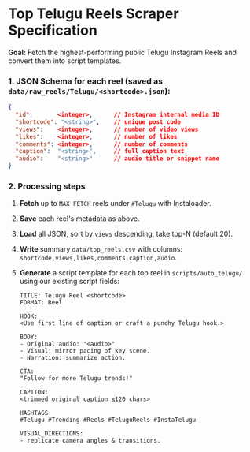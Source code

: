 # Top Telugu Reels Scraper Specification

**Goal:** Fetch the highest-performing public Telugu Instagram Reels and convert them into script templates.

### 1. JSON Schema for each reel (saved as `data/raw_reels/Telugu/<shortcode>.json`):

```json
{
  "id":       <integer>,      // Instagram internal media ID
  "shortcode": "<string>",    // unique post code
  "views":    <integer>,      // number of video views
  "likes":    <integer>,      // number of likes
  "comments": <integer>,      // number of comments
  "caption":  "<string>",     // full caption text
  "audio":    "<string>"      // audio title or snippet name
}
```

### 2. Processing steps

1. **Fetch** up to `MAX_FETCH` reels under `#Telugu` with Instaloader.
2. **Save** each reel's metadata as above.
3. **Load** all JSON, sort by `views` descending, take top-N (default 20).
4. **Write** summary `data/top_reels.csv` with columns: `shortcode,views,likes,comments,caption,audio`.
5. **Generate** a script template for each top reel in `scripts/auto_telugu/` using our existing script fields:

   ```
   TITLE: Telugu Reel <shortcode>
   FORMAT: Reel

   HOOK:
   <Use first line of caption or craft a punchy Telugu hook.>

   BODY:
   - Original audio: "<audio>"
   - Visual: mirror pacing of key scene.
   - Narration: summarize action.

   CTA:
   "Follow for more Telugu trends!"

   CAPTION:
   <trimmed original caption ≤120 chars>

   HASHTAGS:
   #Telugu #Trending #Reels #TeluguReels #InstaTelugu

   VISUAL_DIRECTIONS:
   - replicate camera angles & transitions.
   ```
